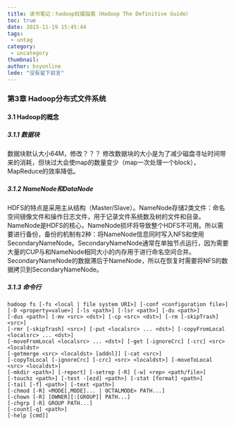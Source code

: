 ```yaml
---
title: 读书笔记：hadoop权威指南（Hadoop The Definitive Guide）
toc: true
date: 2015-11-19 15:45:44
tags:
 - untag
category: 
 - uncategory
thumbnail: 
author: bsyonline
lede: "没有留下前言"
---
```



### 第3章 Hadoop分布式文件系统

#### 3.1 Hadoop的概念
##### 3.1.1 数据块
数据块默认大小64M，修改？？？
修改数据块的大小是为了减少磁盘寻址时间带来的消耗，但块过大会使map的数量变少（map一次处理一个block），MapReduce的效率降低。
##### 3.1.2 NameNode和DataNode
HDFS的特点是采用主从结构（Master/Slave）。NameNode存储2类文件：命名空间镜像文件和操作日志文件，用于记录文件系统数及树的文件和目录。NameNode是HDFS的核心，NameNode损坏将导致整个HDFS不可用。所以需要进行备份，备份的机制有2种：将NameNode信息同时写入NFS和使用SecondaryNameNode。SecondaryNameNode通常在单独节点运行，因为需要大量的CUP与和NameNode相同大小的内存用于进行命名空间合并。SecondaryNameNode的数据滞后于NameNode，所以在恢复时需要将NFS的数据拷贝到SecondaryNameNode。
##### 3.1.3 命令行
```
hadoop fs [-fs <local | file system URI>] [-conf <configuration file>]
[-D <property=value>] [-ls <path>] [-lsr <path>] [-du <path>]
[-dus <path>] [-mv <src> <dst>] [-cp <src> <dst>] [-rm [-skipTrash] <src>]
[-rmr [-skipTrash] <src>] [-put <localsrc> ... <dst>] [-copyFromLocal <localsrc> ... <dst>]
[-moveFromLocal <localsrc> ... <dst>] [-get [-ignoreCrc] [-crc] <src> <localdst>
[-getmerge <src> <localdst> [addnl]] [-cat <src>]
[-copyToLocal [-ignoreCrc] [-crc] <src> <localdst>] [-moveToLocal <src> <localdst>]
[-mkdir <path>] [-report] [-setrep [-R] [-w] <rep> <path/file>]
[-touchz <path>] [-test -[ezd] <path>] [-stat [format] <path>]
[-tail [-f] <path>] [-text <path>]
[-chmod [-R] <MODE[,MODE]... | OCTALMODE> PATH...]
[-chown [-R] [OWNER][:[GROUP]] PATH...]
[-chgrp [-R] GROUP PATH...]
[-count[-q] <path>]
[-help [cmd]]
```
